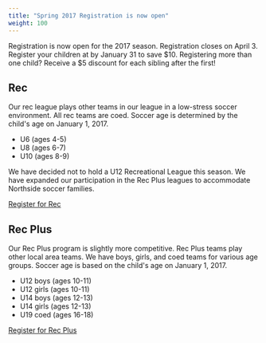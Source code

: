 ```yaml
---
title: "Spring 2017 Registration is now open"
weight: 100
---
```


Registration is now open for the 2017 season.  Registration closes on
April 3.  Register your children at by January 31 to save
$10. <!--more--> Registering more than one child? Receive a $5
discount for each sibling after the first!

## Rec

Our rec league plays other teams in our league in a low-stress soccer
environment.  All rec teams are coed.  Soccer age is determined by the
child's age on January 1, 2017.

* U6 (ages 4-5)
* U8 (ages 6-7)
* U10 (ages 8-9)

We have decided not to hold a U12 Recreational League this season.  We
have expanded our participation in the Rec Plus leagues to accommodate
Northside soccer families.

<a class="btn btn-primary" href="http://www.gotsport.com/asp/application/reg/?ProgramID=53131">Register for Rec</a>

## Rec Plus

Our Rec Plus program is slightly more competitive.  Rec Plus teams
play other local area teams.  We have boys, girls, and coed teams for
various age groups.  Soccer age is based on the child's age on January
1, 2017.

* U12 boys (ages 10-11)
* U12 girls (ages 10-11)
* U14 boys (ages 12-13)
* U14 girls (ages 12-13)
* U19 coed (ages 16-18)

<a class="btn btn-primary" href="http://www.gotsport.com/asp/application/reg/?ProgramID=53130">Register for Rec Plus</a>
